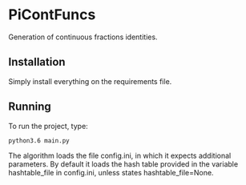 # PiContFuncs

Generation of continuous fractions identities.

## Installation

Simply install everything on the requirements file.

## Running

To run the project, type:

```
python3.6 main.py
```

The algorithm loads the file config.ini, in which it expects additional parameters. By default it loads the hash table provided in the variable hashtable_file in config.ini, unless states hashtable_file=None.
